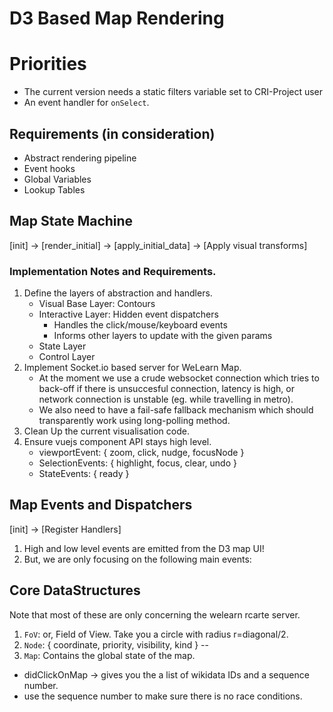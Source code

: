 # D3 Based Map Rendering

# Priorities
- The current version needs a static filters variable set to CRI-Project user
- An event handler for `onSelect`.

## Requirements (in consideration)

- Abstract rendering pipeline
- Event hooks
- Global Variables
- Lookup Tables


## Map State Machine

[init] -> [render_initial] -> [apply_initial_data] -> [Apply visual transforms]

### Implementation Notes and Requirements.

1. Define the layers of abstraction and handlers.
    - Visual Base Layer: Contours
    - Interactive Layer: Hidden event dispatchers
        - Handles the click/mouse/keyboard events
        - Informs other layers to update with the given params
    - State Layer
    - Control Layer
2. Implement Socket.io based server for WeLearn Map.
    - At the moment we use a crude websocket connection which tries
      to back-off if there is unsuccesful connection, latency is high,
      or network connection is unstable (eg. while travelling in metro).
    - We also need to have a fail-safe fallback mechanism which should
      transparently work using long-polling method.
3. Clean Up the current visualisation code.
4. Ensure vuejs component API stays high level.
    - viewportEvent: { zoom, click, nudge, focusNode }
    - SelectionEvents: { highlight, focus, clear, undo }
    - StateEvents: { ready }


## Map Events and Dispatchers

[init] -> [Register Handlers]

1. High and low level events are emitted from the D3 map UI!
2. But, we are only focusing on the following main events:


## Core DataStructures

Note that most of these are only concerning the welearn rcarte server.

1. `FoV`: or, Field of View. Take you a circle with radius r=diagonal/2.
2. `Node`: { coordinate, priority, visibility, kind }
--
3. `Map`: Contains the global state of the map.

- didClickOnMap -> gives you the a list of wikidata IDs and a sequence number.
- use the sequence number to make sure there is no race conditions.
